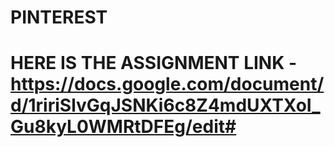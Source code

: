# PINTEREST

# HERE IS THE ASSIGNMENT LINK - <https://docs.google.com/document/d/1ririSlvGqJSNKi6c8Z4mdUXTXoI_Gu8kyL0WMRtDFEg/edit#>